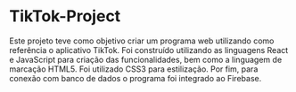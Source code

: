 # TikTok-Project
Este projeto teve como objetivo criar um programa web utilizando como referência o aplicativo TikTok. Foi construído utilizando as linguagens React e JavaScript para criação das funcionalidades, bem como a linguagem de marcação HTML5. Foi utilizado CSS3 para estilização. Por fim, para conexão com banco de dados o programa foi integrado ao Firebase.
